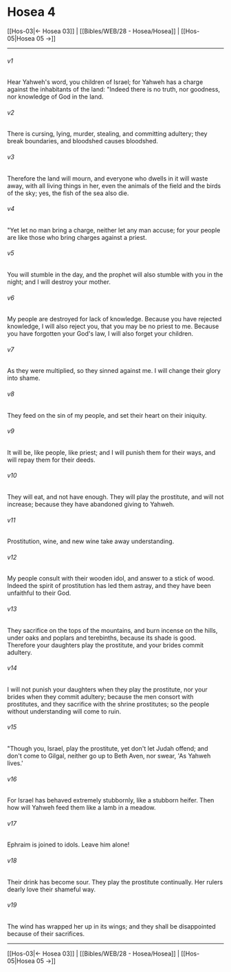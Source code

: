 # Hosea 4

[[Hos-03|← Hosea 03]] | [[Bibles/WEB/28 - Hosea/Hosea]] | [[Hos-05|Hosea 05 →]]
***



###### v1 
Hear Yahweh's word, you children of Israel; for Yahweh has a charge against the inhabitants of the land: "Indeed there is no truth, nor goodness, nor knowledge of God in the land. 

###### v2 
There is cursing, lying, murder, stealing, and committing adultery; they break boundaries, and bloodshed causes bloodshed. 

###### v3 
Therefore the land will mourn, and everyone who dwells in it will waste away, with all living things in her, even the animals of the field and the birds of the sky; yes, the fish of the sea also die. 

###### v4 
"Yet let no man bring a charge, neither let any man accuse; for your people are like those who bring charges against a priest. 

###### v5 
You will stumble in the day, and the prophet will also stumble with you in the night; and I will destroy your mother. 

###### v6 
My people are destroyed for lack of knowledge. Because you have rejected knowledge, I will also reject you, that you may be no priest to me. Because you have forgotten your God's law, I will also forget your children. 

###### v7 
As they were multiplied, so they sinned against me. I will change their glory into shame. 

###### v8 
They feed on the sin of my people, and set their heart on their iniquity. 

###### v9 
It will be, like people, like priest; and I will punish them for their ways, and will repay them for their deeds. 

###### v10 
They will eat, and not have enough. They will play the prostitute, and will not increase; because they have abandoned giving to Yahweh. 

###### v11 
Prostitution, wine, and new wine take away understanding. 

###### v12 
My people consult with their wooden idol, and answer to a stick of wood. Indeed the spirit of prostitution has led them astray, and they have been unfaithful to their God. 

###### v13 
They sacrifice on the tops of the mountains, and burn incense on the hills, under oaks and poplars and terebinths, because its shade is good. Therefore your daughters play the prostitute, and your brides commit adultery. 

###### v14 
I will not punish your daughters when they play the prostitute, nor your brides when they commit adultery; because the men consort with prostitutes, and they sacrifice with the shrine prostitutes; so the people without understanding will come to ruin. 

###### v15 
"Though you, Israel, play the prostitute, yet don't let Judah offend; and don't come to Gilgal, neither go up to Beth Aven, nor swear, 'As Yahweh lives.' 

###### v16 
For Israel has behaved extremely stubbornly, like a stubborn heifer. Then how will Yahweh feed them like a lamb in a meadow. 

###### v17 
Ephraim is joined to idols. Leave him alone! 

###### v18 
Their drink has become sour. They play the prostitute continually. Her rulers dearly love their shameful way. 

###### v19 
The wind has wrapped her up in its wings; and they shall be disappointed because of their sacrifices.

***
[[Hos-03|← Hosea 03]] | [[Bibles/WEB/28 - Hosea/Hosea]] | [[Hos-05|Hosea 05 →]]
